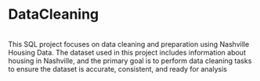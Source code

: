 # DataCleaning
<br>
This SQL project focuses on data cleaning and preparation using Nashville Housing Data. The dataset used in this project includes information about housing in Nashville, and the primary goal is to perform data cleaning tasks to ensure the dataset is accurate, consistent, and ready for analysis
